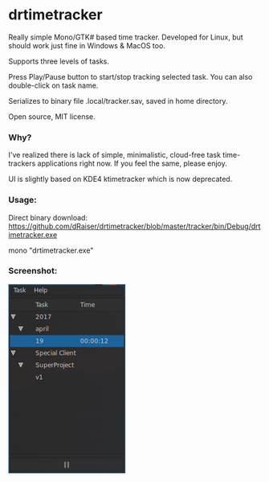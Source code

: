 # drtimetracker
Really simple Mono/GTK# based time tracker. Developed for Linux, but should work just fine in Windows & MacOS too.

Supports three levels of tasks.

Press Play/Pause button to start/stop tracking selected task.
You can also double-click on task name.

Serializes to binary file .local/tracker.sav, saved in home directory.

Open source, MIT license.

### Why?

I've realized there is lack of simple, minimalistic, cloud-free task time-trackers applications right now. If you feel the same, please enjoy.

UI is slightly based on KDE4 ktimetracker which is now deprecated.

### Usage:

Direct binary download: https://github.com/dRaiser/drtimetracker/blob/master/tracker/bin/Debug/drtimetracker.exe

mono "drtimetracker.exe"

### Screenshot:

![Screenshot](shot.png)
